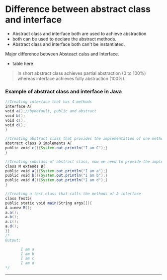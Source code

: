 # Difference between abstract class and interface

- Abstract class and interface both are used to achieve abstraction 
- both  can be used to declare the abstract methods. 
- Abstract class and interface both can't be instantiated.

Major difference between Absteact calss and Interface. 
- table here 
> In short abstract class achieves partial abstraction (0 to 100%) whereas interface achieves fully abstraction (100%).

### Example of abstract class and interface in Java

```java
//Creating interface that has 4 methods  
interface A{  
void a();//bydefault, public and abstract  
void b();  
void c();  
void d();  
}  

//Creating abstract class that provides the implementation of one method of A interface  
abstract class B implements A{  
public void c(){System.out.println("I am C");}  
}  

//Creating subclass of abstract class, now we need to provide the implementation of rest of the methods  
class M extends B{  
public void a(){System.out.println("I am a");}  
public void b(){System.out.println("I am b");}  
public void d(){System.out.println("I am d");}  
}  

//Creating a test class that calls the methods of A interface  
class Test5{  
public static void main(String args[]){  
A a=new M();  
a.a();  
a.b();  
a.c();  
a.d();  
}}  
/*
Output:

       I am a
       I am b
       I am c
       I am d
*/
```

---

